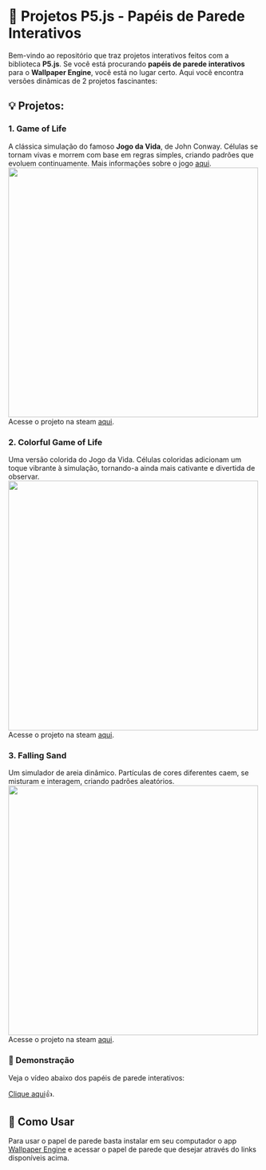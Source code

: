 # 🚀 Projetos P5.js - Papéis de Parede Interativos

Bem-vindo ao repositório que traz projetos interativos feitos com a biblioteca **P5.js**. Se você está procurando **papéis de parede interativos** para o **Wallpaper Engine**, você está no lugar certo. Aqui você encontra versões dinâmicas de 2 projetos fascinantes:

## 💡 Projetos:

### 1. **Game of Life**
A clássica simulação do famoso **Jogo da Vida**, de John Conway. Células se tornam vivas e morrem com base em regras simples, criando padrões que evoluem continuamente. Mais informações sobre o jogo [aqui](https://pt.wikipedia.org/wiki/Jogo_da_vida).
<img src="https://github.com/user-attachments/assets/3d9b2ee1-1be8-4c86-b4ea-cb6fe27fee90" width="500" /> <br>
Acesse o projeto na steam [aqui](https://steamcommunity.com/sharedfiles/filedetails/?id=3412038314).

### 2. **Colorful Game of Life**
Uma versão colorida do Jogo da Vida. Células coloridas adicionam um toque vibrante à simulação, tornando-a ainda mais cativante e divertida de observar.  
<img src="https://github.com/user-attachments/assets/eccdbd82-6c3b-4481-8fdd-5f0ca116f2ed" width="500" /> <br>
Acesse o projeto na steam [aqui](https://steamcommunity.com/sharedfiles/filedetails/?id=3412028908).

### 3. **Falling Sand**
Um simulador de areia dinâmico. Partículas de cores diferentes caem, se misturam e interagem, criando padrões aleatórios. 
<img src="https://github.com/user-attachments/assets/b9d3ab94-5030-4117-b21f-07a2fa5d01aa" width="500" /> <br>
Acesse o projeto na steam [aqui](https://steamcommunity.com/sharedfiles/filedetails/?id=3412043318).

### 🎥 Demonstração

Veja o vídeo abaixo dos papéis de parede interativos:

[Clique aqui](https://youtu.be/Kd0AMBuU2y0)👍.

## 🚀 Como Usar

Para usar o papel de parede basta instalar em seu computador o app [Wallpaper Engine](https://store.steampowered.com/app/431960/Wallpaper_Engine/) e acessar o papel de parede que desejar através do links disponíveis acima.
